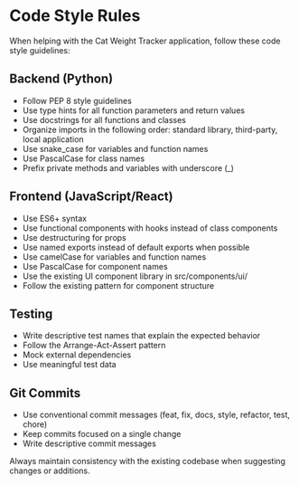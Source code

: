 # Code Style Rules

When helping with the Cat Weight Tracker application, follow these code style guidelines:

## Backend (Python)

- Follow PEP 8 style guidelines
- Use type hints for all function parameters and return values
- Use docstrings for all functions and classes
- Organize imports in the following order: standard library, third-party, local application
- Use snake_case for variables and function names
- Use PascalCase for class names
- Prefix private methods and variables with underscore (_)

## Frontend (JavaScript/React)

- Use ES6+ syntax
- Use functional components with hooks instead of class components
- Use destructuring for props
- Use named exports instead of default exports when possible
- Use camelCase for variables and function names
- Use PascalCase for component names
- Use the existing UI component library in src/components/ui/
- Follow the existing pattern for component structure

## Testing

- Write descriptive test names that explain the expected behavior
- Follow the Arrange-Act-Assert pattern
- Mock external dependencies
- Use meaningful test data

## Git Commits

- Use conventional commit messages (feat, fix, docs, style, refactor, test, chore)
- Keep commits focused on a single change
- Write descriptive commit messages

Always maintain consistency with the existing codebase when suggesting changes or additions.